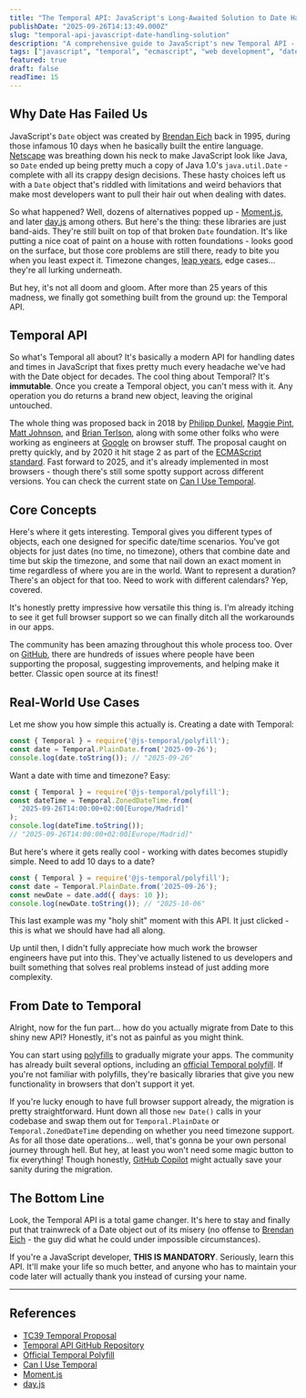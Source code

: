 ```yaml
---
title: "The Temporal API: JavaScript's Long-Awaited Solution to Date Handling"
publishDate: "2025-09-26T14:13:49.000Z"
slug: "temporal-api-javascript-date-handling-solution"
description: "A comprehensive guide to JavaScript's new Temporal API - finally fixing decades of Date object frustrations with a modern, immutable approach to working with dates and times"
tags: ["javascript", "temporal", "ecmascript", "web development", "dates", "timezone", "api", "frontend", "tutorial"]
featured: true
draft: false
readTime: 15
---
```


## Why Date Has Failed Us

JavaScript's `Date` object was created by [Brendan Eich](https://github.com/BrendanEich) back in 1995, during those infamous 10 days when he basically built the entire language. [Netscape](https://en.wikipedia.org/wiki/Netscape) was breathing down his neck to make JavaScript look like Java, so `Date` ended up being pretty much a copy of Java 1.0's `java.util.Date` - complete with all its crappy design decisions. These hasty choices left us with a `Date` object that's riddled with limitations and weird behaviors that make most developers want to pull their hair out when dealing with dates.

So what happened? Well, dozens of alternatives popped up - [Moment.js](https://momentjs.com/), and later [day.js](https://day.js.org/) among others. But here's the thing: these libraries are just band-aids. They're still built on top of that broken `Date` foundation. It's like putting a nice coat of paint on a house with rotten foundations - looks good on the surface, but those core problems are still there, ready to bite you when you least expect it. Timezone changes, [leap years](https://en.wikipedia.org/wiki/Leap_year), edge cases... they're all lurking underneath.

But hey, it's not all doom and gloom. After more than 25 years of this madness, we finally got something built from the ground up: the Temporal API.

## Temporal API

So what's Temporal all about? It's basically a modern API for handling dates and times in JavaScript that fixes pretty much every headache we've had with the Date object for decades. The cool thing about Temporal? It's **immutable**. Once you create a Temporal object, you can't mess with it. Any operation you do returns a brand new object, leaving the original untouched.

The whole thing was proposed back in 2018 by [Philipp Dunkel](https://github.com/pipobscure), [Maggie Pint](https://github.com/maggiepint), [Matt Johnson](https://github.com/mj1856), and [Brian Terlson](https://github.com/bterlson), along with some other folks who were working as engineers at [Google](https://github.com/google) on browser stuff. The proposal caught on pretty quickly, and by 2020 it hit stage 2 as part of the [ECMAScript standard](https://tc39.es/proposal-temporal/). Fast forward to 2025, and it's already implemented in most browsers - though there's still some spotty support across different versions. You can check the current state on [Can I Use Temporal](https://caniuse.com/temporal).  

## Core Concepts

Here's where it gets interesting. Temporal gives you different types of objects, each one designed for specific date/time scenarios. You've got objects for just dates (no time, no timezone), others that combine date and time but skip the timezone, and some that nail down an exact moment in time regardless of where you are in the world. Want to represent a duration? There's an object for that too. Need to work with different calendars? Yep, covered.

It's honestly pretty impressive how versatile this thing is. I'm already itching to see it get full browser support so we can finally ditch all the workarounds in our apps.

The community has been amazing throughout this whole process too. Over on [GitHub](https://github.com/tc39/proposal-temporal), there are hundreds of issues where people have been supporting the proposal, suggesting improvements, and helping make it better. Classic open source at its finest!

## Real-World Use Cases

Let me show you how simple this actually is. Creating a date with Temporal:

```javascript
const { Temporal } = require('@js-temporal/polyfill');
const date = Temporal.PlainDate.from('2025-09-26');
console.log(date.toString()); // "2025-09-26"
```

Want a date with time and timezone? Easy:

```javascript
const { Temporal } = require('@js-temporal/polyfill');
const dateTime = Temporal.ZonedDateTime.from(
  '2025-09-26T14:00:00+02:00[Europe/Madrid]'
);
console.log(dateTime.toString()); 
// "2025-09-26T14:00:00+02:00[Europe/Madrid]"
```

But here's where it gets really cool - working with dates becomes stupidly simple. Need to add 10 days to a date?

```javascript
const { Temporal } = require('@js-temporal/polyfill');
const date = Temporal.PlainDate.from('2025-09-26');
const newDate = date.add({ days: 10 });
console.log(newDate.toString()); // "2025-10-06"
```

This last example was my "holy shit" moment with this API. It just clicked - this is what we should have had all along.

Up until then, I didn't fully appreciate how much work the browser engineers have put into this. They've actually listened to us developers and built something that solves real problems instead of just adding more complexity.

## From Date to Temporal

Alright, now for the fun part... how do you actually migrate from Date to this shiny new API? Honestly, it's not as painful as you might think.

You can start using [polyfills](https://developer.mozilla.org/en-US/docs/Glossary/Polyfill) to gradually migrate your apps. The community has already built several options, including an [official Temporal polyfill](https://github.com/js-temporal/temporal-polyfill). If you're not familiar with polyfills, they're basically libraries that give you new functionality in browsers that don't support it yet.

If you're lucky enough to have full browser support already, the migration is pretty straightforward. Hunt down all those `new Date()` calls in your codebase and swap them out for `Temporal.PlainDate` or `Temporal.ZonedDateTime` depending on whether you need timezone support. As for all those date operations... well, that's gonna be your own personal journey through hell. But hey, at least you won't need some magic button to fix everything! Though honestly, [GitHub Copilot](https://github.com/features/copilot) might actually save your sanity during the migration.

## The Bottom Line

Look, the Temporal API is a total game changer. It's here to stay and finally put that trainwreck of a Date object out of its misery (no offense to [Brendan Eich](https://github.com/BrendanEich) - the guy did what he could under impossible circumstances).

If you're a JavaScript developer, **THIS IS MANDATORY**. Seriously, learn this API. It'll make your life so much better, and anyone who has to maintain your code later will actually thank you instead of cursing your name.

---

## References

- [TC39 Temporal Proposal](https://tc39.es/proposal-temporal/)
- [Temporal API GitHub Repository](https://github.com/tc39/proposal-temporal)
- [Official Temporal Polyfill](https://github.com/js-temporal/temporal-polyfill)
- [Can I Use Temporal](https://caniuse.com/temporal)
- [Moment.js](https://momentjs.com/)
- [day.js](https://day.js.org/)

